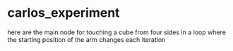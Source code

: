 # carlos_experiment
here are the main node for touching a cube from four sides in a loop where the starting position of the arm changes each iteration

